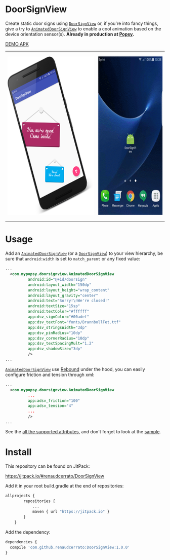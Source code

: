 # DoorSignView

Create static door signs using [`DoorSignView`](/library/src/main/java/com/mypopsy/doorsignview/DoorSignView.java) or, if you're into fancy things, give a try to [`AnimatedDoorSignView`](/library/src/main/java/com/mypopsy/doorsignview/AnimatedDoorSignView.java) to enable a cool animation based on the device orientation sensor(s).
 **Already in production at [Popsy](https://play.google.com/store/apps/details?id=com.mypopsy.android).**

[DEMO APK](https://github.com/renaudcerrato/DoorSignView/raw/master/sample/sample-debug.apk)

<table>
<tr>
<td><p align="center"><img src="/assets/sample.png" height="500"/></p></td>
<td><p align="center"><img src="/assets/sample.gif" height="500"/></p></td>
</tr>
</table>

# Usage 
Add an [`AnimatedDoorSignView`](/library/src/main/java/com/mypopsy/doorsignview/AnimatedDoorSignView.java) (or a [`DoorSignView`](/library/src/main/java/com/mypopsy/doorsignview/DoorSignView.java)) to your view hierarchy, be sure that `android:width` is set to `match_parent` or any fixed value:

```xml
...
  <com.mypopsy.doorsignview.AnimatedDoorSignView
          android:id="@+id/doorsign"
          android:layout_width="150dp"
          android:layout_height="wrap_content"
          android:layout_gravity="center"
          android:text="Sorry!\nWe're closed!"
          android:textSize="15sp"
          android:textColor="#ffffff"
          app:dsv_signColor="#00adef"
          app:dsv_textFont="fonts/BrannbollFet.ttf"
          app:dsv_stringsWidth="3dp"
          app:dsv_pinRadius="10dp"
          app:dsv_cornerRadius="10dp"
          app:dsv_textSpacingMult="1.2"
          app:dsv_shadowSize="3dp"
          />
...
```

[`AnimatedDoorSignView`](/library/src/main/java/com/mypopsy/doorsignview/AnimatedDoorSignView.java) use [Rebound](http://facebook.github.io/rebound/) under the hood, you can easily configure friction and tension through xml:

```xml
...
  <com.mypopsy.doorsignview.AnimatedDoorSignView
          ...
          app:adsv_friction="100"
          app:adsv_tension="4"
          ...
          />
...
```

See the [all the supported attributes](/library/src/main/res/values/attrs.xml), and don't forget to look at the [sample](/sample).



# Install

This repository can be found on JitPack:

https://jitpack.io/#renaudcerrato/DoorSignView

Add it in your root build.gradle at the end of repositories:

```javascript
allprojects {
		repositories {
			...
			maven { url "https://jitpack.io" }
		}
	}
```

Add the dependency:
```javascript
dependencies {
  compile 'com.github.renaudcerrato:DoorSignView:1.0.0'
}
```


